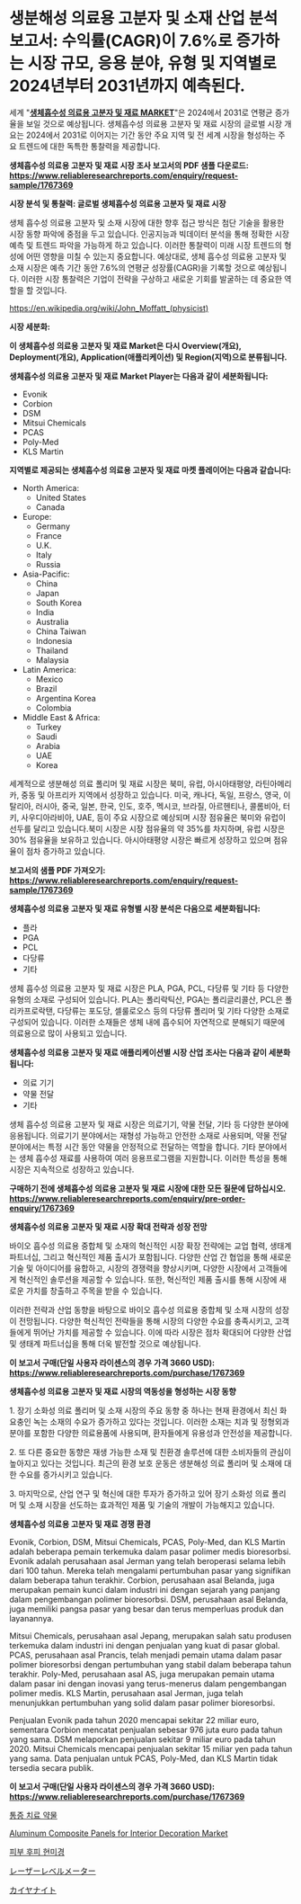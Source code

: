 <p><h1>생분해성 의료용 고분자 및 소재 산업 분석 보고서: 수익률(CAGR)이 7.6%로 증가하는 시장 규모, 응용 분야, 유형 및 지역별로 2024년부터 2031년까지 예측된다.</h1></p><p>세계 "<strong><a href="https://www.reliableresearchreports.com/global-bioresorbable-medical-polymer-and-material-market-r1767369">생체흡수성 의료용 고분자 및 재료 MARKET</a></strong>"은 2024에서 2031로 연평균 증가율을 보일 것으로 예상됩니다. 생체흡수성 의료용 고분자 및 재료 시장의 글로벌 시장 개요는 2024에서 2031로 이어지는 기간 동안 주요 지역 및 전 세계 시장을 형성하는 주요 트렌드에 대한 독특한 통찰력을 제공합니다.</p>
<p><strong>생체흡수성 의료용 고분자 및 재료 시장 조사 보고서의 PDF 샘플 다운로드: <a href="https://www.reliableresearchreports.com/enquiry/request-sample/1767369">https://www.reliableresearchreports.com/enquiry/request-sample/1767369</a></strong></p>
<p><strong>시장 분석 및 통찰력: 글로벌 생체흡수성 의료용 고분자 및 재료 시장</strong></p>
<p><p>생체 흡수성 의료용 고분자 및 소재 시장에 대한 향후 접근 방식은 첨단 기술을 활용한 시장 동향 파악에 중점을 두고 있습니다. 인공지능과 빅데이터 분석을 통해 정확한 시장 예측 및 트렌드 파악을 가능하게 하고 있습니다. 이러한 통찰력이 미래 시장 트렌드의 형성에 어떤 영향을 미칠 수 있는지 중요합니다. 예상대로, 생체 흡수성 의료용 고분자 및 소재 시장은 예측 기간 동안 7.6%의 연평균 성장률(CAGR)을 기록할 것으로 예상됩니다. 이러한 시장 통찰력은 기업이 전략을 구상하고 새로운 기회를 발굴하는 데 중요한 역할을 할 것입니다.</p></p>
<p><a href="%7CAUTHORITHY_DOMAIN_URL%7C">https://en.wikipedia.org/wiki/John_Moffatt_(physicist)</a></p>
<p><strong>시장 세분화:</strong></p>
<p><strong>이 생체흡수성 의료용 고분자 및 재료 Market은 다시 Overview(개요), Deployment(개요), Application(애플리케이션) 및 Region(지역)으로 분류됩니다.</strong></p>
<p><strong>생체흡수성 의료용 고분자 및 재료 Market Player는 다음과 같이 세분화됩니다:</strong></p>
<p><ul><li>Evonik</li><li>Corbion</li><li>DSM</li><li>Mitsui Chemicals</li><li>PCAS</li><li>Poly-Med</li><li>KLS Martin</li></ul></p>
<p><strong>지역별로 제공되는 생체흡수성 의료용 고분자 및 재료 마켓 플레이어는 다음과 같습니다:</strong></p>
<p><ul>
    <li>
        North America:
        <ul>
            <li>United States</li>
            <li>Canada</li>
        </ul>
    </li>
    <li>
        Europe:
        <ul>
            <li>Germany</li>
            <li>France</li>
            <li>U.K.</li>
            <li>Italy</li>
            <li>Russia</li>
        </ul>
    </li>
    <li>
        Asia-Pacific:
        <ul>
            <li>China</li>
            <li>Japan</li>
            <li>South Korea</li>
            <li>India</li>
            <li>Australia</li>
            <li>China Taiwan</li>
            <li>Indonesia</li>
            <li>Thailand</li>
            <li>Malaysia</li>
        </ul>
    </li>
    <li>
        Latin America:
        <ul>
            <li>Mexico</li>
            <li>Brazil</li>
            <li>Argentina Korea</li>
            <li>Colombia</li>
        </ul>
    </li>
    <li>
        Middle East & Africa:
        <ul>
            <li>Turkey</li>
            <li>Saudi</li>
            <li>Arabia</li>
            <li>UAE</li>
            <li>Korea</li>
        </ul>
    </li>
    </ul></p>
<p><p>세계적으로 생분해성 의료 폴리머 및 재료 시장은 북미, 유럽, 아시아태평양, 라틴아메리카, 중동 및 아프리카 지역에서 성장하고 있습니다. 미국, 캐나다, 독일, 프랑스, 영국, 이탈리아, 러시아, 중국, 일본, 한국, 인도, 호주, 멕시코, 브라질, 아르헨티나, 콜롬비아, 터키, 사우디아라비아, UAE, 등이 주요 시장으로 예상되며 시장 점유율은 북미와 유럽이 선두를 달리고 있습니다.북미 시장은 시장 점유율의 약 35%를 차지하며, 유럽 시장은 30% 점유율을 보유하고 있습니다. 아시아태평양 시장은 빠르게 성장하고 있으며 점유율이 점차 증가하고 있습니다.</p></p>
<p><strong>보고서의 샘플 PDF 가져오기: <a href="https://www.reliableresearchreports.com/enquiry/request-sample/1767369">https://www.reliableresearchreports.com/enquiry/request-sample/1767369</a></strong></p>
<p><strong>생체흡수성 의료용 고분자 및 재료 유형별 시장 분석은 다음으로 세분화됩니다:</strong></p>
<p><ul><li>플라</li><li>PGA</li><li>PCL</li><li>다당류</li><li>기타</li></ul></p>
<p><p>생체 흡수성 의료용 고분자 및 재료 시장은 PLA, PGA, PCL, 다당류 및 기타 등 다양한 유형의 소재로 구성되어 있습니다. PLA는 폴리락틱산, PGA는 폴리글리콜산, PCL은 폴리카프로락탠, 다당류는 포도당, 셀룰로오스 등의 다당류 폴리머 및 기타 다양한 소재로 구성되어 있습니다. 이러한 소재들은 생체 내에 흡수되어 자연적으로 분해되기 때문에 의료용으로 많이 사용되고 있습니다.</p></p>
<p><strong>생체흡수성 의료용 고분자 및 재료 애플리케이션별 시장 산업 조사는 다음과 같이 세분화됩니다:</strong></p>
<p><ul><li>의료 기기</li><li>약물 전달</li><li>기타</li></ul></p>
<p><p>생체 흡수성 의료용 고분자 및 재료 시장은 의료기기, 약물 전달, 기타 등 다양한 분야에 응용됩니다. 의료기기 분야에서는 재형성 가능하고 안전한 소재로 사용되며, 약물 전달 분야에서는 특정 시간 동안 약물을 안정적으로 전달하는 역할을 합니다. 기타 분야에서는 생체 흡수성 재료를 사용하여 여러 응용프로그램을 지원합니다. 이러한 특성을 통해 시장은 지속적으로 성장하고 있습니다.</p></p>
<p><strong>구매하기 전에 생체흡수성 의료용 고분자 및 재료 시장에 대한 모든 질문에 답하십시오. <a href="https://www.reliableresearchreports.com/enquiry/pre-order-enquiry/1767369">https://www.reliableresearchreports.com/enquiry/pre-order-enquiry/1767369</a></strong></p>
<p><strong>생체흡수성 의료용 고분자 및 재료 시장 확대 전략과 성장 전망</strong></p>
<p><p>바이오 흡수성 의료용 중합체 및 소재의 혁신적인 시장 확장 전략에는 교업 협력, 생태계 파트너십, 그리고 혁신적인 제품 출시가 포함됩니다. 다양한 산업 간 협업을 통해 새로운 기술 및 아이디어를 융합하고, 시장의 경쟁력을 향상시키며, 다양한 시장에서 고객들에게 혁신적인 솔루션을 제공할 수 있습니다. 또한, 혁신적인 제품 출시를 통해 시장에 새로운 가치를 창출하고 주목을 받을 수 있습니다.</p><p>이러한 전략과 산업 동향을 바탕으로 바이오 흡수성 의료용 중합체 및 소재 시장의 성장이 전망됩니다. 다양한 혁신적인 전략들을 통해 시장의 다양한 수요를 충족시키고, 고객들에게 뛰어난 가치를 제공할 수 있습니다. 이에 따라 시장은 점차 확대되어 다양한 산업 및 생태계 파트너십을 통해 더욱 발전할 것으로 예상됩니다.</p></p>
<p><strong>이 보고서 구매(단일 사용자 라이센스의 경우 가격 3660 USD): <a href="https://www.reliableresearchreports.com/purchase/1767369">https://www.reliableresearchreports.com/purchase/1767369</a></strong></p>
<p><strong>생체흡수성 의료용 고분자 및 재료 시장의 역동성을 형성하는 시장 동향</strong></p>
<p><p>1. 장기 소화성 의료 폴리머 및 소재 시장의 주요 동향 중 하나는 현재 환경에서 최신 화요충인 녹는 소재의 수요가 증가하고 있다는 것입니다. 이러한 소재는 치과 및 정형외과 분야를 포함한 다양한 의료용품에 사용되며, 환자들에게 유용성과 안전성을 제공합니다.</p><p>2. 또 다른 중요한 동향은 재생 가능한 소재 및 친환경 솔루션에 대한 소비자들의 관심이 높아지고 있다는 것입니다. 최근의 환경 보호 운동은 생분해성 의료 폴리머 및 소재에 대한 수요를 증가시키고 있습니다.</p><p>3. 마지막으로, 산업 연구 및 혁신에 대한 투자가 증가하고 있어 장기 소화성 의료 폴리머 및 소재 시장을 선도하는 효과적인 제품 및 기술의 개발이 가능해지고 있습니다.</p></p>
<p><strong>생체흡수성 의료용 고분자 및 재료 경쟁 환경</strong></p>
<p><p>Evonik, Corbion, DSM, Mitsui Chemicals, PCAS, Poly-Med, dan KLS Martin adalah beberapa pemain terkemuka dalam pasar polimer medis bioresorbsi. Evonik adalah perusahaan asal Jerman yang telah beroperasi selama lebih dari 100 tahun. Mereka telah mengalami pertumbuhan pasar yang signifikan dalam beberapa tahun terakhir. Corbion, perusahaan asal Belanda, juga merupakan pemain kunci dalam industri ini dengan sejarah yang panjang dalam pengembangan polimer bioresorbsi. DSM, perusahaan asal Belanda, juga memiliki pangsa pasar yang besar dan terus memperluas produk dan layanannya. </p><p>Mitsui Chemicals, perusahaan asal Jepang, merupakan salah satu produsen terkemuka dalam industri ini dengan penjualan yang kuat di pasar global. PCAS, perusahaan asal Prancis, telah menjadi pemain utama dalam pasar polimer bioresorbsi dengan pertumbuhan yang stabil dalam beberapa tahun terakhir. Poly-Med, perusahaan asal AS, juga merupakan pemain utama dalam pasar ini dengan inovasi yang terus-menerus dalam pengembangan polimer medis. KLS Martin, perusahaan asal Jerman, juga telah menunjukkan pertumbuhan yang solid dalam pasar polimer bioresorbsi.</p><p>Penjualan Evonik pada tahun 2020 mencapai sekitar 22 miliar euro, sementara Corbion mencatat penjualan sebesar 976 juta euro pada tahun yang sama. DSM melaporkan penjualan sekitar 9 miliar euro pada tahun 2020. Mitsui Chemicals mencapai penjualan sekitar 15 miliar yen pada tahun yang sama. Data penjualan untuk PCAS, Poly-Med, dan KLS Martin tidak tersedia secara publik.</p></p>
<p><strong>이 보고서 구매(단일 사용자 라이센스의 경우 가격 3660 USD): <a href="https://www.reliableresearchreports.com/purchase/1767369">https://www.reliableresearchreports.com/purchase/1767369</a></strong></p>
<p><p><a href="https://github.com/Nicolasrown5/Market-Research-Report-List-2/blob/main/106545198189.md">통증 치료 약물</a></p><p><a href="https://www.linkedin.com/pulse/global-aluminum-composite-panels-interior-decoration-market-cymmc?trackingId=7oFndLsyRZ%2BxX4XEqF%2Bepg%3D%3D">Aluminum Composite Panels for Interior Decoration Market</a></p><p><a href="https://github.com/shampaakter36/Market-Research-Report-List-2/blob/main/215011598190.md">피부 후피 현미경</a></p><p><a href="https://github.com/TerrellConn/Market-Research-Report-List-3/blob/main/305692479224.md">レーザーレベルメーター</a></p><p><a href="https://github.com/schmahlson/Market-Research-Report-List-3/blob/main/925054679223.md">カイヤナイト</a></p></p>